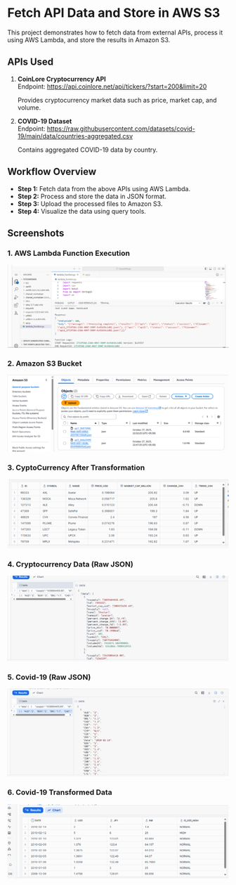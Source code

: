 # Fetch API Data and Store in AWS S3

This project demonstrates how to fetch data from external APIs, process it using AWS Lambda, and store the results in Amazon S3.

## **APIs Used**

1. **CoinLore Cryptocurrency API**  
   Endpoint: https://api.coinlore.net/api/tickers/?start=200&limit=20

   Provides cryptocurrency market data such as price, market cap, and volume.

2. **COVID-19 Dataset**  
    Endpoint: https://raw.githubusercontent.com/datasets/covid-19/main/data/countries-aggregated.csv
    
    Contains aggregated COVID-19 data by country.


## **Workflow Overview**
- **Step 1:** Fetch data from the above APIs using AWS Lambda.
- **Step 2:** Process and store the data in JSON format.
- **Step 3:** Upload the processed files to Amazon S3.
- **Step 4:** Visualize the data using query tools.


## **Screenshots**

### 1. AWS Lambda Function Execution
<img src = "./assets/Lambda_Execution.png">

### 2. Amazon S3 Bucket
<img src = "./assets/S3Bucket.png">

### 3. CyptoCurrency After Transformation
<img src = "./assets/CryptoAfterTrans.png"/>

### 4. Cryptocurrency Data (Raw JSON)
<img src = "./assets/CryptoRaw.png"/>

### 5. Covid-19 (Raw JSON)
<img src="./assets/Covid-19-Raw.png"/>

### 6. Covid-19 Transformed Data
<img src ="./assets/Covid-19-Transformed.png"/>
